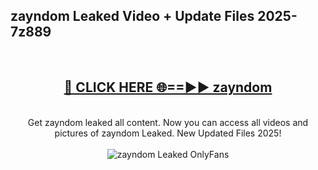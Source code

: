 <h2>zayndom Leaked Video + Update Files 2025- 7z889</h2>
<br>
<div align="center">
<h2><a href="https://libra.edu.pl?zayndom" rel="nofollow">🔴 CLICK HERE 🌐==►► zayndom</a></h2>
<br>
Get zayndom leaked all content. Now you can access all videos and pictures of zayndom Leaked. New Updated Files 2025!
<br>
<br>
<a href="https://libra.edu.pl?zayndom" rel="nofollow" data-target="animated-image.originalLink"><img src="https://i.ibb.co.com/WyWwxjT/player-gif2.gif" alt="zayndom Leaked OnlyFans" style="max-width: 100%; display: inline-block;" data-target="animated-image.originalImage"></a>
</div>
<br>